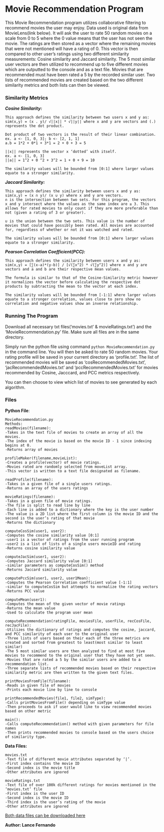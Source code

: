 # Movie Recommendation Program
This Movie Recommendation program utilizes collaborative filtering to recommend movies the user may enjoy. Data used is original data from MovieLens(link below). It will ask the user to rate 50 random movies on a scale from 0 to 5 where the 0 value means that the user has not seen the movie. The ratings are then stored as a vector where the remaining movies that were not mentioned will have a rating of 0. This vector is then compared to other user’s ratings using two different similarity measurements: Cosine similarity and Jaccard similarity. The 5 most similar user vectors are then utilized to recommend up to five different movies which are outputted to the console and as a text file. Movies that are recommended must have been rated a 5 by the recorded similar user. Two lists of recommended movies are created based on the two different similarity metrics and both lists can then be viewed. 


### Similarity Metrics
***Cosine Similarity:***
~~~~~~~~~~~~~~~
This approach defines the similarity between two users x and y as:
sim(x,y) = (x . y)/ √||x|| * √||y|| where x and y are vectors and (.) represents the dot product.

Dot product of two vectors is the result of their linear combination.
ex. a <- [1, 0, 3]; b <- [2, 1, 1]
a.b = 1*2 + 0*1 + 3*1 = 2 + 0 + 3 = 5

||x|| represents the vector x ‘dotted’ with itself.
ex. a <- [1, 0, 3]
||a|| = 1^2 + 0 ^2 + 3^2 = 1 + 0 + 9 = 10

The similarity values will be bounded from [0:1] where larger values equate to a stronger similarity.
~~~~~~~~~~~~~~~


***Jaccard Similarity:*** 
~~~~~~~~~~~~~~~
This approach defines the similarity between users x and y as:
sim(x,y) = (x ∩ y)/ (x ∪ y) where x and y are vectors.
∩ is the intersection between two sets. For this program, the vectors x and y intersect where the values as the same index are ≥ 3. This allows for rated movies to only count if they are more preferable than not (given a rating of 3 or greater). 

∪ is the union between the two sets. This value is the number of movies that could have possibly been rated. All movies are accounted for, regardless of whether or not it was watched and rated.

The similarity values will be bounded from [0:1] where larger values equate to a stronger similarity.
~~~~~~~~~~~~~~~


***Pearson Correlation Coefficient(PCC):***
~~~~~~~~~~~~~~~
This approach defines the similarity between users x and y as:
sim(x,y) = [∑(x-a)*(y-b)] / [√(∑x^2) * √(∑y^2)] where x and y are vectors and a and b are their respective mean values. 

The formula is similar to that of the Cosine-Similarity metric however it normalizes the vector before calculating the respective dot products by subtracting the mean to the vector at each index.

The similarity values will be bounded from [-1:1] where larger values equate to a stronger correlation, values close to zero show no correlation and negative values show an inverse relationship.
~~~~~~~~~~~~~~~


### Running The Program

Download all necessary txt files(‘movies.txt’ & movieRatings.txt’) and the ‘MovieRecommendation.py’ file. Make sure all files are in the same directory.

Simply run the python file using command `python MovieRecommendation.py` in the command line. You will then be asked to rate 50 random movies. Your rating profile will be saved in your current directory as ‘profile.txt’. The list of recommended movies will be saved as ‘cosRecommendedMovies.txt’, ‘jacRecommendedMovies.txt’ and ‘pccRecommendedMovies.txt’ for movies recommended by Cosine, Jacccard, and PCC metrics respectively.

You can then choose to view which list of movies to see generated by each algorithm.


### Files
**Python File**:
~~~~~~~~~~~~~~~~~
MovieRecommendation.py
Methods:
readMovies(filename):
-Takes in the text file of movies to create an array of all the movies. 
-The index of the movie is based on the movie ID - 1 since indexing begins at 0.
-Returns array of movies

profileMaker(filename,movieList):
-Creates a profile(vector) of movie ratings.
-Movies rated are randomly selected from moveList array.
-This vector is written to a text file designated as filename.

readProfile(filename):
-Takes in a given file of a single users ratings.
-Returns an array of the users ratings

movieRatings(filename):
-Takes in a given file of movie ratings.
-The file is split to read line by line
-Each line is added to a dictionary where the key is the user number
-The value is a 2D list where the first column is the movie ID and the second is the user’s rating of that movie
-Returns the dictionary

computeCosSim(user1, user2):
-Computes the cosine similarity value [0:1] 
-user1 is a vector of ratings from the user running program
-user2 is a list of lists of a single users movieID and rating
-Returns cosine similarity value

computeJacSim(user1, user2):
-Computes Jaccard similarity value [0:1]
-similar parameters as computeCosSim() method
-Returns Jaccard similarity value

computePccSim(user1, user2, user1Mean):
-Computes the Pearson Correlation coefficient value [-1:1]
-similar to computeCosSim but attempts to normalize the rating vectors
-Returns PCC value

computeMean(user1):
-Computes the mean of the given vector of movie ratings
-Returns the mean value
-Used to calculate the program user mean

computeRecommendation(ratingFile, moviesFile, userFile, recCosFile, recJacFile):
-Utilizes the dictionary of ratings and computes the cosine, jaccard, and PCC similarity of each user to the original user
-Three lists of users based on their each of the three metrics are created and sorted from greatest to least(most similar to least similar)
-The 5 most similar users are then analyzed to find at most five movies to recommend to the original user that they have not yet seen.
-Movies that are rated a 5 by the similar users are added to a recommendation list.
-Three separate lists of recommended movies based on their respective similarity metric are then written to the given text files.

printMoviesFromFile(filename):
-Reads in given file of movies
-Prints each movie line by line to console

printRecommendedMovies(file1, file2, simType):
-Calls printMoviesFromFile() depending on simType value
-Then proceeds to ask if user would like to view recommended movies based on other metric

main():
-Calls computeRecommendation() method with given parameters for file names
-Then prints recommended movies to console based on the users choice of similarity type.
~~~~~~~~~~~~~~~~~


**Data Files:**
~~~~~~~~~~~~~~~~~
movies.txt
-Text file of different movie attributes separated by ‘|’. 
-First index contains the movie ID
-Second index is the movie title
-Other attributes are ignored

movieRatings.txt
-Text file of over 100k different ratings for movies mentioned in the ‘movies.txt’ file
-First index is the user ID
-Second index is the movie ID
-Third index is the user’s rating of the movie
-Other attributes are ignored
~~~~~~~~~~~~~~~~~

[Both data files can be downloaded here](http://grouplens.org/datasets/movielens/)

**Author: Lance Fernando**